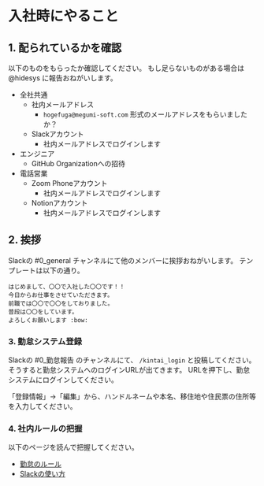 # 入社時にやること

## 1. 配られているかを確認

以下のものをもらったか確認してください。
もし足らないものがある場合は @hidesys に報告おねがいします。

- 全社共通
  - 社内メールアドレス
    - `hogefuga@megumi-soft.com` 形式のメールアドレスをもらいましたか？
  - Slackアカウント
    - 社内メールアドレスでログインします
- エンジニア
  - GitHub Organizationへの招待
- 電話営業
  - Zoom Phoneアカウント
    - 社内メールアドレスでログインします
  - Notionアカウント
    - 社内メールアドレスでログインします

## 2. 挨拶

Slackの #0_general チャンネルにて他のメンバーに挨拶おねがいします。
テンプレートは以下の通り。

```
はじめまして、〇〇で入社した〇〇です！！
今日からお仕事をさせていただきます。
前職では〇〇で〇〇をしておりました。
普段は〇〇をしています。
よろしくお願いします :bow:
```

### 3. 勤怠システム登録

Slackの #0_勤怠報告 のチャンネルにて、 `/kintai_login` と投稿してください。
そうすると勤怠システムへのログインURLが出てきます。
URLを押下し、勤怠システムにログインしてください。

「登録情報」→「編集」から、ハンドルネームや本名、移住地や住民票の住所等を入力してください。

### 4. 社内ルールの把握

以下のページを読んで把握してください。

- [勤怠のルール](kintai.md)
- [Slackの使い方](slack.md)
